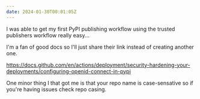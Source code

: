 ```yaml
---
date: 2024-01-30T00:01:05Z
---
```


I was able to get my first PyPI publishing workflow using the trusted publishers workflow really easy...

I'm a fan of good docs so I'll just share their link instead of creating another one.

https://docs.github.com/en/actions/deployment/security-hardening-your-deployments/configuring-openid-connect-in-pypi

One minor thing I that got me is that your repo name is case-sensative so if you're having issues check repo casing.

